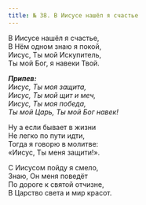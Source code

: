 ```yaml
---
title: № 38. В Иисусе нашёл я счастье
---
```


В Иисусе нашёл я счастье,  
В Нём одном знаю я покой,  
Иисус, Ты мой Искупитель,  
Ты мой Бог, я навеки Твой.

*__Припев:__  
Иисус, Ты моя защита,  
Иисус, Ты мой щит и меч,  
Иисус, Ты моя победа,  
Ты мой Царь, Ты мой Бог навек!*

Ну а если бывает в жизни  
Не легко по пути идти,  
Тогда я говорю в молитве:  
«Иисус, Ты меня защити!».

С Иисусом пойду я смело,  
Знаю, Он меня поведёт  
По дороге к святой отчизне,  
В Царство света и мир красот.
